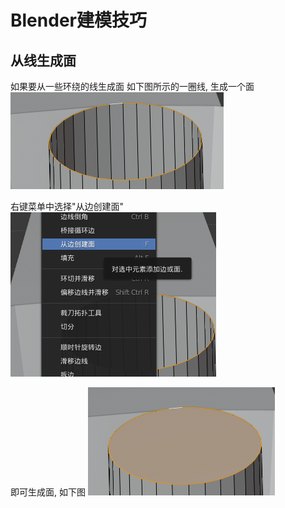 # Blender建模技巧
## 从线生成面
如果要从一些环绕的线生成面
如下图所示的一圈线, 生成一个面
![](_v_images/20200226232519879_628.png)

右键菜单中选择"从边创建面"
![](_v_images/20200226232551950_28223.png)

即可生成面, 如下图
![](_v_images/20200226232629305_29369.png)

